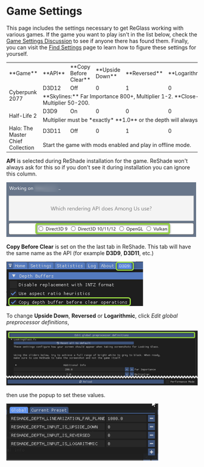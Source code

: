 # Game Settings
This page includes the settings necessary to get ReGlass working with various games. If the game you want to play isn't in the list below, check the [Game Settings Discussion][GameSettingsDisc] to see if anyone there has found them. Finally, you can visit the [Find Settings](FindSettings.md) page to learn how to figure these settings for yourself.

<table>
  <tr>
    <td>**Game**</td>
    <td width="12%">**API**</td>
	<td width="12%">**Copy Before Clear**</td>
	<td width="12%">**Upside Down**</td>
	<td width="12%">**Reversed**</td>
	<td width="12%">**Logarithmic**</td>
	<td width="12%">**Far Importance**</td>
	<td width="12%">**Multiplier**</td>
  </tr>
  <tr>
	<td rowspan="2">Cyberpunk 2077</td>
	<td>D3D12</td>
	<td>Off</td>
	<td>0</td>
	<td>1</td>
	<td>0</td>
	<td>0.2 - 1000</td>
	<td>0.1 - 200</td>
  </tr>
  <tr>
    <td colspan="7">**Skylines:** Far Importance 800+, Multiplier 1-2. **Close-ups:** Far Importance 0.1-0.5, Multiplier 50-200.</td>
  </tr>
  <tr>
	<td rowspan="2">Half-Life 2</td>
	<td>D3D9</td>
	<td>On</td>
	<td>0</td>
	<td>0</td>
	<td>0</td>
	<td>1.0 - 350</td>
	<td>**1.0**</td>
  </tr>
  <tr>
    <td colspan="7">Multiplier must be *exactly* **1.0** or the depth will always be white. This limits dynamic range.</td>
  </tr>
  <tr>
	<td rowspan="2">Halo: The Master Chief Collection</td>
	<td>D3D11</td>
	<td>Off</td>
	<td>0</td>
	<td>1</td>
	<td>0</td>
	<td>0.2 - 400</td>
	<td>0.5 - 100</td>
  </tr>
  <tr>
    <td colspan="7">Start the game with mods enabled and play in offline mode.</td>
  </tr>
</table>

**API** is selected during ReShade installation for the game. ReShade won't always ask for this so if you don't see it during installation you can ignore this column.

<img src="Images/APISelection.png" width=500>

**Copy Before Clear** is set on the the last tab in ReShade. This tab will have the same name as the API (for example **D3D9**, **D3D11**, etc.)

<img src="Images/CopyDepthBeforeClear.png">

To change **Upside Down**, **Reversed** or **Logarithmic**, click *Edit global preprocessor definitions*,

<img src="Images/PreProcButton.png" width=600>

then use the popup to set these values.

<img src="Images/GlobalSettings.png" width=400>

[GameSettingsDisc]: https://github.com/jbienz/ReGlass/discussions/2 "Games Setting Discussion"

